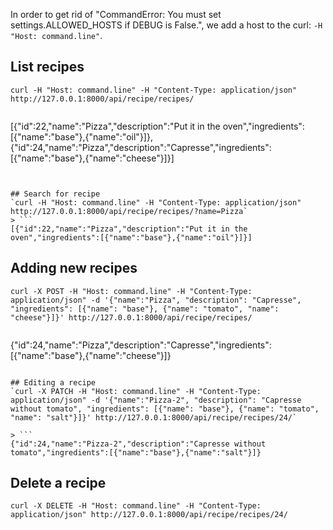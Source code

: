 In order to get rid of "CommandError: You must set settings.ALLOWED_HOSTS if DEBUG is False.", we add a host to the curl: `-H "Host: command.line"`.


## List recipes
`curl -H "Host: command.line" -H "Content-Type: application/json" http://127.0.0.1:8000/api/recipe/recipes/`
> ```
[{"id":22,"name":"Pizza","description":"Put it in the oven","ingredients":[{"name":"base"},{"name":"oil"}]},{"id":24,"name":"Pizza","description":"Capresse","ingredients":[{"name":"base"},{"name":"cheese"}]}]
```


## Search for recipe
`curl -H "Host: command.line" -H "Content-Type: application/json" http://127.0.0.1:8000/api/recipe/recipes/?name=Pizza`
> ```
[{"id":22,"name":"Pizza","description":"Put it in the oven","ingredients":[{"name":"base"},{"name":"oil"}]}]
```


## Adding new recipes
`curl -X POST -H "Host: command.line" -H "Content-Type: application/json" -d '{"name":"Pizza", "description": "Capresse", "ingredients": [{"name": "base"}, {"name": "tomato", "name": "cheese"}]}' http://127.0.0.1:8000/api/recipe/recipes/`

> ```
{"id":24,"name":"Pizza","description":"Capresse","ingredients":[{"name":"base"},{"name":"cheese"}]}
```

## Editing a recipe
`curl -X PATCH -H "Host: command.line" -H "Content-Type: application/json" -d '{"name":"Pizza-2", "description": "Capresse without tomato", "ingredients": [{"name": "base"}, {"name": "tomato", "name": "salt"}]}' http://127.0.0.1:8000/api/recipe/recipes/24/`

> ```
{"id":24,"name":"Pizza-2","description":"Capresse without tomato","ingredients":[{"name":"base"},{"name":"salt"}]}
```

## Delete a recipe
`curl -X DELETE -H "Host: command.line" -H "Content-Type: application/json" http://127.0.0.1:8000/api/recipe/recipes/24/`
